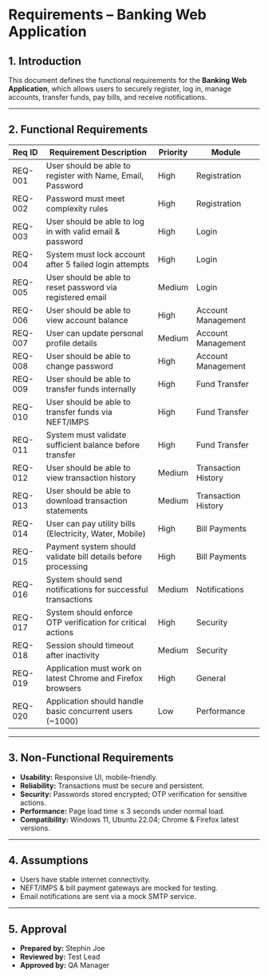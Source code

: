 # Requirements – Banking Web Application

## 1. Introduction
This document defines the functional requirements for the **Banking Web Application**, which allows users to securely register, log in, manage accounts, transfer funds, pay bills, and receive notifications.

---

## 2. Functional Requirements

| Req ID  | Requirement Description                                                | Priority | Module             |
|---------|------------------------------------------------------------------------|----------|------------------|
| REQ-001 | User should be able to register with Name, Email, Password             | High     | Registration      |
| REQ-002 | Password must meet complexity rules                                     | High     | Registration      |
| REQ-003 | User should be able to log in with valid email & password              | High     | Login             |
| REQ-004 | System must lock account after 5 failed login attempts                 | High     | Login             |
| REQ-005 | User should be able to reset password via registered email             | Medium   | Login             |
| REQ-006 | User should be able to view account balance                             | High     | Account Management|
| REQ-007 | User can update personal profile details                                | Medium   | Account Management|
| REQ-008 | User should be able to change password                                  | High     | Account Management|
| REQ-009 | User should be able to transfer funds internally                        | High     | Fund Transfer     |
| REQ-010 | User should be able to transfer funds via NEFT/IMPS                     | High     | Fund Transfer     |
| REQ-011 | System must validate sufficient balance before transfer                 | High     | Fund Transfer     |
| REQ-012 | User should be able to view transaction history                         | Medium   | Transaction History|
| REQ-013 | User should be able to download transaction statements                  | Medium   | Transaction History|
| REQ-014 | User can pay utility bills (Electricity, Water, Mobile)                 | High     | Bill Payments     |
| REQ-015 | Payment system should validate bill details before processing           | High     | Bill Payments     |
| REQ-016 | System should send notifications for successful transactions           | Medium   | Notifications     |
| REQ-017 | System should enforce OTP verification for critical actions             | High     | Security          |
| REQ-018 | Session should timeout after inactivity                                  | Medium   | Security          |
| REQ-019 | Application must work on latest Chrome and Firefox browsers            | High     | General           |
| REQ-020 | Application should handle basic concurrent users (~1000)               | Low      | Performance       |

---

## 3. Non-Functional Requirements

- **Usability:** Responsive UI, mobile-friendly.  
- **Reliability:** Transactions must be secure and persistent.  
- **Security:** Passwords stored encrypted; OTP verification for sensitive actions.  
- **Performance:** Page load time ≤ 3 seconds under normal load.  
- **Compatibility:** Windows 11, Ubuntu 22.04; Chrome & Firefox latest versions.

---

## 4. Assumptions

- Users have stable internet connectivity.  
- NEFT/IMPS & bill payment gateways are mocked for testing.  
- Email notifications are sent via a mock SMTP service.

---

## 5. Approval

- **Prepared by:** Stephin Joe  
- **Reviewed by:** Test Lead  
- **Approved by:** QA Manager

